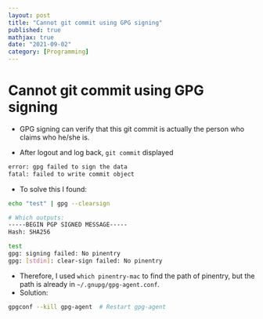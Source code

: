 ```yaml
---
layout: post
title: "Cannot git commit using GPG signing"
published: true
mathjax: true
date: "2021-09-02"
category: [Programming]
---
```



# Cannot git commit using GPG signing

* GPG signing can verify that this git commit is actually the person who claims who he/she is.


- After logout and log back,  `git commit` displayed

```bash
error: gpg failed to sign the data
fatal: failed to write commit object
```

- To solve this I found:

```bash
echo "test" | gpg --clearsign

# Which outputs:
-----BEGIN PGP SIGNED MESSAGE-----
Hash: SHA256

test
gpg: signing failed: No pinentry
gpg: [stdin]: clear-sign failed: No pinentry
```

- Therefore, I used `which pinentry-mac` to find the path of pinentry, but the path is already in `~/.gnupg/gpg-agent.conf`.
- Solution:

```bash
gpgconf --kill gpg-agent  # Restart gpg-agent
```

